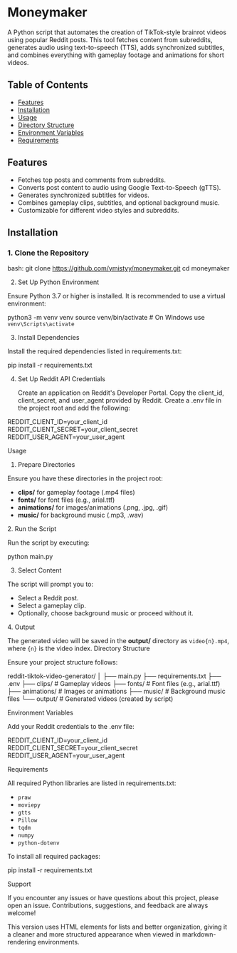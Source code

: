 # Moneymaker

A Python script that automates the creation of TikTok-style brainrot videos using popular Reddit posts. This tool fetches content from subreddits, generates audio using text-to-speech (TTS), adds synchronized subtitles, and combines everything with gameplay footage and animations for short videos.

## Table of Contents
<ul>
  <li><a href="#features">Features</a></li>
  <li><a href="#installation">Installation</a></li>
  <li><a href="#usage">Usage</a></li>
  <li><a href="#directory-structure">Directory Structure</a></li>
  <li><a href="#environment-variables">Environment Variables</a></li>
  <li><a href="#requirements">Requirements</a></li>
</ul>

## Features

<ul>
  <li>Fetches top posts and comments from subreddits.</li>
  <li>Converts post content to audio using Google Text-to-Speech (gTTS).</li>
  <li>Generates synchronized subtitles for videos.</li>
  <li>Combines gameplay clips, subtitles, and optional background music.</li>
  <li>Customizable for different video styles and subreddits.</li>
</ul>

## Installation

### 1. Clone the Repository

bash:
git clone https://github.com/ymistyy/moneymaker.git
cd moneymaker

2. Set Up Python Environment

Ensure Python 3.7 or higher is installed. It is recommended to use a virtual environment:

python3 -m venv venv
source venv/bin/activate  # On Windows use `venv\Scripts\activate`

3. Install Dependencies

Install the required dependencies listed in requirements.txt:

pip install -r requirements.txt

4. Set Up Reddit API Credentials

    Create an application on Reddit's Developer Portal.
    Copy the client_id, client_secret, and user_agent provided by Reddit.
    Create a .env file in the project root and add the following:

REDDIT_CLIENT_ID=your_client_id
REDDIT_CLIENT_SECRET=your_client_secret
REDDIT_USER_AGENT=your_user_agent

Usage
1. Prepare Directories

Ensure you have these directories in the project root:
<ul> <li><strong>clips/</strong> for gameplay footage (.mp4 files)</li> <li><strong>fonts/</strong> for font files (e.g., arial.ttf)</li> <li><strong>animations/</strong> for images/animations (.png, .jpg, .gif)</li> <li><strong>music/</strong> for background music (.mp3, .wav)</li> </ul>
2. Run the Script

Run the script by executing:

python main.py

3. Select Content

The script will prompt you to:
<ul> <li>Select a Reddit post.</li> <li>Select a gameplay clip.</li> <li>Optionally, choose background music or proceed without it.</li> </ul>
4. Output

The generated video will be saved in the <strong>output/</strong> directory as <code>video{n}.mp4</code>, where <code>{n}</code> is the video index.
Directory Structure

Ensure your project structure follows:

reddit-tiktok-video-generator/
│
├── main.py
├── requirements.txt
├── .env
├── clips/                  # Gameplay videos
├── fonts/                  # Font files (e.g., arial.ttf)
├── animations/             # Images or animations
├── music/                  # Background music files
└── output/                 # Generated videos (created by script)

Environment Variables

Add your Reddit credentials to the .env file:

REDDIT_CLIENT_ID=your_client_id
REDDIT_CLIENT_SECRET=your_client_secret
REDDIT_USER_AGENT=your_user_agent

Requirements

All required Python libraries are listed in requirements.txt:
<ul> <li><code>praw</code></li> <li><code>moviepy</code></li> <li><code>gtts</code></li> <li><code>Pillow</code></li> <li><code>tqdm</code></li> <li><code>numpy</code></li> <li><code>python-dotenv</code></li> </ul>

To install all required packages:

pip install -r requirements.txt

Support

If you encounter any issues or have questions about this project, please open an issue. Contributions, suggestions, and feedback are always welcome!


This version uses HTML elements for lists and better organization, giving it a cleaner and more structured appearance when viewed in markdown-rendering environments.
